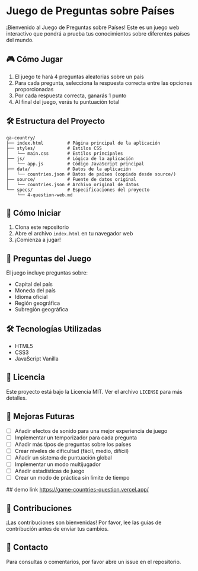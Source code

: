 # Juego de Preguntas sobre Países

¡Bienvenido al Juego de Preguntas sobre Países! Este es un juego web interactivo que pondrá a prueba tus conocimientos sobre diferentes países del mundo.

## 🎮 Cómo Jugar

1. El juego te hará 4 preguntas aleatorias sobre un país
2. Para cada pregunta, selecciona la respuesta correcta entre las opciones proporcionadas
3. Por cada respuesta correcta, ganarás 1 punto
4. Al final del juego, verás tu puntuación total

## 🛠️ Estructura del Proyecto

```
qa-country/
├── index.html         # Página principal de la aplicación
├── styles/            # Estilos CSS
│   └── main.css       # Estilos principales
├── js/                # Lógica de la aplicación
│   └── app.js         # Código JavaScript principal
├── data/              # Datos de la aplicación
│   └── countries.json # Datos de países (copiado desde source/)
├── source/            # Fuente de datos original
│   └── countries.json # Archivo original de datos
└── specs/             # Especificaciones del proyecto
    └── 4-question-web.md
```

## 🚀 Cómo Iniciar

1. Clona este repositorio
2. Abre el archivo `index.html` en tu navegador web
3. ¡Comienza a jugar!

## 📝 Preguntas del Juego

El juego incluye preguntas sobre:
- Capital del país
- Moneda del país
- Idioma oficial
- Región geográfica
- Subregión geográfica

## 🛠️ Tecnologías Utilizadas

- HTML5
- CSS3
- JavaScript Vanilla

## 📄 Licencia

Este proyecto está bajo la Licencia MIT. Ver el archivo `LICENSE` para más detalles.

## 🌟 Mejoras Futuras

- [ ] Añadir efectos de sonido para una mejor experiencia de juego
- [ ] Implementar un temporizador para cada pregunta
- [ ] Añadir más tipos de preguntas sobre los países
- [ ] Crear niveles de dificultad (fácil, medio, difícil)
- [ ] Añadir un sistema de puntuación global
- [ ] Implementar un modo multijugador
- [ ] Añadir estadísticas de juego
- [ ] Crear un modo de práctica sin límite de tiempo

## demo link
https://game-countries-question.vercel.app/

## 🤝 Contribuciones

¡Las contribuciones son bienvenidas! Por favor, lee las guías de contribución antes de enviar tus cambios.

## 📧 Contacto

Para consultas o comentarios, por favor abre un issue en el repositorio.
